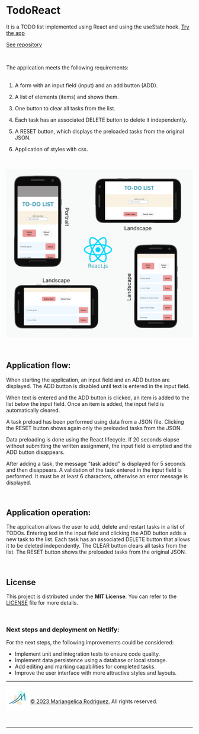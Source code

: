 # TodoReact

It is a TODO list implemented using React and using the useState hook. [Try the app](https://)

[See repository](https://)

<br>

The application meets the following 
requirements:
<br>
<br>

1. A form with an input field (input) and an add button (ADD).

2. A list of elements (items) and shows them.

3. One button to clear all tasks from the list.

4. Each task has an associated DELETE button to delete it independently.

5. A RESET button, which displays the preloaded tasks from the original JSON.

6. Application of styles with css.

<br>

![TodoReact capturas](/src/assets/todoList.png "App to do list with React.js")

<br>

## Application flow:

When starting the application, an input field and an ADD button are displayed.
The ADD button is disabled until text is entered in the input field.

When text is entered and the ADD button is clicked, an item is added to the list below the input field.
Once an item is added, the input field is automatically cleared.

A task preload has been performed using data from a JSON file.
Clicking the RESET button shows again only the preloaded tasks from the JSON.

Data preloading is done using the React lifecycle.
If 20 seconds elapse without submitting the written assignment, the input field is emptied and the ADD button disappears.

After adding a task, the message "task added" is displayed for 5 seconds and then disappears.
A validation of the task entered in the input field is performed. It must be at least 6 characters, otherwise an error message is displayed.

<br>

## Application operation:

The application allows the user to add, delete and restart tasks in a list of TODOs. Entering text in the input field and clicking the ADD button adds a new task to the list. Each task has an associated DELETE button that allows it to be deleted independently. The CLEAR button clears all tasks from the list. The RESET button shows the preloaded tasks from the original JSON.

<br>

## License

This project is distributed under the **MIT License**. You can refer to the [LICENSE](https://github.com/git/git-scm.com/blob/main/MIT-LICENSE.txt) file for more details.

<br>

### Next steps and deployment on Netlify:

For the next steps, the following improvements could be considered:

- Implement unit and integration tests to ensure code quality. 
- Implement data persistence using a database or local storage.
- Add editing and marking capabilities for completed tasks.
- Improve the user interface with more attractive styles and layouts.

---
[<img align="left"  height="64" src="./src/assets/logo2023.png">](https://www.gromarant.com/)

<br>

[© 2023 Mariangelica Rodriguez.](https://www.linkedin.com/in/mariangelica-rodr%C3%ADguez-p%C3%A9rez/) All rights reserved.

<br>
<br>

***
